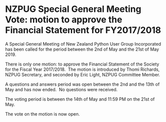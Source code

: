 # NZPUG Special General Meeting Vote: motion to approve the Financial Statement for FY2017/2018

A Special General Meeting of New Zealand Python User Group Incorporated has been called for the period between the 2nd of May and the 21st of May 2019.  

There is only one motion: to approve the Financial Statement of the Society for the Fiscal Year 2017/2018. 
The motion is introduced by Thomi Richards, NZPUG Secretary, and seconded by Eric Light, NZPUG Committee Member.

A questions and answers period was open between the 2nd and the 13th of May and has now ended.  No questions were received.

The voting period is between the 14th of May and 11:59 PM on the 21st of May.

The vote on the motion is now open.
